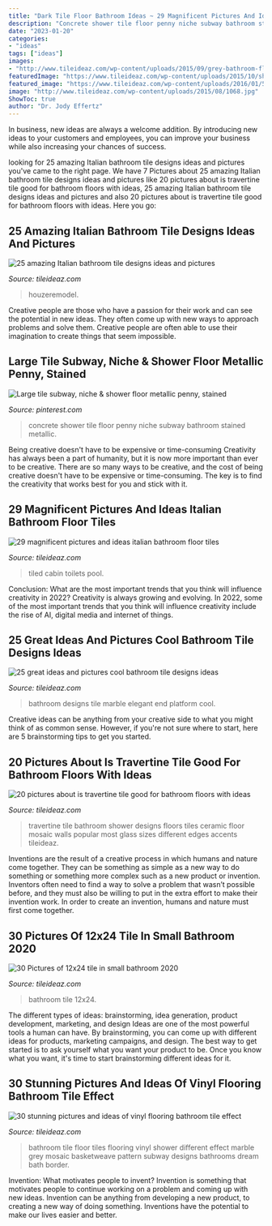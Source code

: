 ```yaml
---
title: "Dark Tile Floor Bathroom Ideas ~ 29 Magnificent Pictures And Ideas Italian Bathroom Floor Tiles"
description: "Concrete shower tile floor penny niche subway bathroom stained metallic"
date: "2023-01-20"
categories:
- "ideas"
tags: ["ideas"]
images:
- "http://www.tileideaz.com/wp-content/uploads/2015/09/grey-bathroom-floor-tiles-different-decoration-19-on-bathroom-design-ideas.jpg"
featuredImage: "https://www.tileideaz.com/wp-content/uploads/2015/10/shower-cabin-porcelain-bathroom-wall-tile-small-countertops-latest-walls-suppliers-italian-pictures-toilets-stone-pool-store-sinks-commercial-bathroom-tile-gallery-projects.jpg"
featured_image: "https://www.tileideaz.com/wp-content/uploads/2016/01/5950dbc159832141fae9a34a39c55d23.jpg"
image: "http://www.tileideaz.com/wp-content/uploads/2015/08/1068.jpg"
ShowToc: true
author: "Dr. Jody Effertz"
---
```



In business, new ideas are always a welcome addition. By introducing new ideas to your customers and employees, you can improve your business while also increasing your chances of success.

	

		
looking for 25 amazing Italian bathroom tile designs ideas and pictures you've came to the right page. We have 7 Pictures about 25 amazing Italian bathroom tile designs ideas and pictures like 20 pictures about is travertine tile good for bathroom floors with ideas, 25 amazing Italian bathroom tile designs ideas and pictures and also 20 pictures about is travertine tile good for bathroom floors with ideas. Here you go:
		
    
## 25 Amazing Italian Bathroom Tile Designs Ideas And Pictures

<img loading=lazy src="https://www.tileideaz.com/wp-content/uploads/2015/10/italian-natural-borders-replacing-board-black-wall-basins-seats-ceramics-mosaics-inserts-sheet-cubicles-restroom-tumbled-build-bathroom-wall-tile-option-for-modern-home.jpg" onerror="this.onerror=null;this.src='https://tse4.mm.bing.net/th?id=OIP.16sDjM93-GHos5WcXT1JqgHaLH&amp;pid=15.1';" alt="25 amazing Italian bathroom tile designs ideas and pictures">

_Source: tileideaz.com_

>houzeremodel. 

	

Creative people are those who have a passion for their work and can see the potential in new ideas. They often come up with new ways to approach problems and solve them. Creative people are often able to use their imagination to create things that seem impossible.

    
## Large Tile Subway, Niche &amp; Shower Floor Metallic Penny, Stained

<img loading=lazy src="https://i.pinimg.com/736x/36/fe/ec/36feec235073ce48a492d335b464495e.jpg" onerror="this.onerror=null;this.src='https://tse4.mm.bing.net/th?id=OIP.ww0oMju7_6gEpsh1sR_q3QHaJ3&amp;pid=15.1';" alt="Large tile subway, niche &amp; shower floor metallic penny, stained">

_Source: pinterest.com_

>concrete shower tile floor penny niche subway bathroom stained metallic. 

	

Being creative doesn't have to be expensive or time-consuming
Creativity has always been a part of humanity, but it is now more important than ever to be creative. There are so many ways to be creative, and the cost of being creative doesn't have to be expensive or time-consuming. The key is to find the creativity that works best for you and stick with it.

    
## 29 Magnificent Pictures And Ideas Italian Bathroom Floor Tiles

<img loading=lazy src="https://www.tileideaz.com/wp-content/uploads/2015/10/shower-cabin-porcelain-bathroom-wall-tile-small-countertops-latest-walls-suppliers-italian-pictures-toilets-stone-pool-store-sinks-commercial-bathroom-tile-gallery-projects.jpg" onerror="this.onerror=null;this.src='https://tse3.mm.bing.net/th?id=OIP.1P4DREbigvmJs1OIE3x_SAHaJ4&amp;pid=15.1';" alt="29 magnificent pictures and ideas italian bathroom floor tiles">

_Source: tileideaz.com_

>tiled cabin toilets pool. 

	

Conclusion: What are the most important trends that you think will influence creativity in 2022?
Creativity is always growing and evolving. In 2022, some of the most important trends that you think will influence creativity include the rise of AI, digital media and internet of things.

    
## 25 Great Ideas And Pictures Cool Bathroom Tile Designs Ideas

<img loading=lazy src="http://www.tileideaz.com/wp-content/uploads/2015/11/bathroom-high-end-bathroom-designs-with-elegant-bathroom-design-also-oval-white-ceramic-bathtub-with-white-marble-tub-platform-and-square-white-ceramic-sink-high-end-bathroom-designs-910x1309.jpg" onerror="this.onerror=null;this.src='https://tse3.mm.bing.net/th?id=OIP.wHNInWAqjT1ZOtSV3YvYrwHaKp&amp;pid=15.1';" alt="25 great ideas and pictures cool bathroom tile designs ideas">

_Source: tileideaz.com_

>bathroom designs tile marble elegant end platform cool. 

	

Creative ideas can be anything from your creative side to what you might think of as common sense. However, if you're not sure where to start, here are 5 brainstorming tips to get you started.

    
## 20 Pictures About Is Travertine Tile Good For Bathroom Floors With Ideas

<img loading=lazy src="http://www.tileideaz.com/wp-content/uploads/2015/08/1068.jpg" onerror="this.onerror=null;this.src='https://tse2.mm.bing.net/th?id=OIP.P-Wqs5G225laCmMncvMT-gHaLI&amp;pid=15.1';" alt="20 pictures about is travertine tile good for bathroom floors with ideas">

_Source: tileideaz.com_

>travertine tile bathroom shower designs floors tiles ceramic floor mosaic walls popular most glass sizes different edges accents tileideaz. 

	

Inventions are the result of a creative process in which humans and nature come together. They can be something as simple as a new way to do something or something more complex such as a new product or invention. Inventors often need to find a way to solve a problem that wasn’t possible before, and they must also be willing to put in the extra effort to make their invention work. In order to create an invention, humans and nature must first come together.

    
## 30 Pictures Of 12x24 Tile In Small Bathroom 2020

<img loading=lazy src="https://www.tileideaz.com/wp-content/uploads/2016/01/5950dbc159832141fae9a34a39c55d23.jpg" onerror="this.onerror=null;this.src='https://tse2.mm.bing.net/th?id=OIP.3KxRUYKQ6mpSQEik8a4uAwHaK4&amp;pid=15.1';" alt="30 Pictures of 12x24 tile in small bathroom 2020">

_Source: tileideaz.com_

>bathroom tile 12x24. 

	

The different types of ideas: brainstorming, idea generation, product development, marketing, and design
Ideas are one of the most powerful tools a human can have. By brainstorming, you can come up with different ideas for products, marketing campaigns, and design. The best way to get started is to ask yourself what you want your product to be. Once you know what you want, it's time to start brainstorming different ideas for it.

    
## 30 Stunning Pictures And Ideas Of Vinyl Flooring Bathroom Tile Effect

<img loading=lazy src="http://www.tileideaz.com/wp-content/uploads/2015/09/grey-bathroom-floor-tiles-different-decoration-19-on-bathroom-design-ideas.jpg" onerror="this.onerror=null;this.src='https://tse2.mm.bing.net/th?id=OIP.NLEAJcICqNru_PrS50K2qgHaLE&amp;pid=15.1';" alt="30 stunning pictures and ideas of vinyl flooring bathroom tile effect">

_Source: tileideaz.com_

>bathroom tile floor tiles flooring vinyl shower different effect marble grey mosaic basketweave pattern subway designs bathrooms dream bath border. 

	

Invention: What motivates people to invent?
Invention is something that motivates people to continue working on a problem and coming up with new ideas. Invention can be anything from developing a new product, to creating a new way of doing something. Inventions have the potential to make our lives easier and better.

